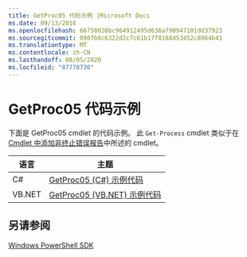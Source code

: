 ```yaml
---
title: GetProc05 代码示例 |Microsoft Docs
ms.date: 09/13/2016
ms.openlocfilehash: 66758028bc964912495d636af90947101dd37923
ms.sourcegitcommit: 0907b8c6322d2c7c61b17f8168d53452c8964b41
ms.translationtype: MT
ms.contentlocale: zh-CN
ms.lasthandoff: 08/05/2020
ms.locfileid: "87778730"
---
```

# <a name="getproc05-code-samples"></a>GetProc05 代码示例

下面是 GetProc05 cmdlet 的代码示例。 此 `Get-Process` cmdlet 类似于在[Cmdlet 中添加非终止错误报告](../cmdlet/adding-non-terminating-error-reporting-to-your-cmdlet.md)中所述的 cmdlet。

|语言|主题|
|--------------|-----------|
|C#|[GetProc05 (C#) 示例代码](./getproc05-csharp-sample-code.md)|
|VB.NET|[GetProc05 (VB.NET) 示例代码](./getproc05-vb-net-sample-code.md)|

## <a name="see-also"></a>另请参阅

[Windows PowerShell SDK](../windows-powershell-reference.md)
